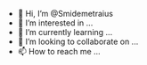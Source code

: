 - 👋 Hi, I’m @Smidemetraius
- 👀 I’m interested in ...
- 🌱 I’m currently learning ...
- 💞️ I’m looking to collaborate on ...
- 📫 How to reach me ...

<!---

Smidemetraius/Smidemetraius is a ✨ special ✨ repository because its `README.md` (this file) appears on your GitHub profile.
You can click the Preview link to take a look at your changes.
--->
